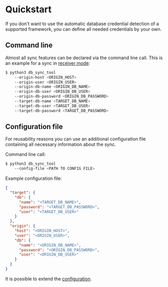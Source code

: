 # Quickstart

If you don't want to use the automatic database credential detection of a supported framework, you can define all needed credentials by your own. 

## Command line
Almost all sync features can be declared via the command line call. This is an example for a sync in [receiver mode](../MODE.md):

```bash
$ python3 db_sync_tool 
    --origin-host <ORIGIN_HOST> 
    --origin-user <ORIGIN_USER>
    --origin-db-name <ORIGIN_DB_NAME>
    --origin-db-user <ORIGIN_DB_USER>
    --origin-db-password <ORIGIN_DB_PASSWORD>
    --target-db-name <TARGET_DB_NAME>
    --target-db-user <TARGET_DB_USER>
    --target-db-password <TARGET_DB_PASSWORD>
```

## Configuration file
For reusability reasons you can use an additional configuration file containing all necessary information about the sync.

Command line call:
```bash
$ python3 db_sync_tool 
    --config-file <PATH TO CONFIG FILE>
```

Example configuration file:
```json
{
  "target": {
    "db": {
      "name": "<TARGET_DB_NAME>",
      "password": "<TARGET_DB_PASSWORD>",
      "user": "<TARGET_DB_USER>"
    }
  },
  "origin": {
    "host": "<ORIGIN_HOST>",
    "user": "<ORIGIN_USER>",
    "db": {
      "name": "<ORIGIN_DB_NAME>",
      "password": "<ORIGIN_DB_PASSWORD>",
      "user": "<ORIGIN_DB_USER>"
    }
  }
}
```

It is possible to extend the [configuration](../CONFIG.md).